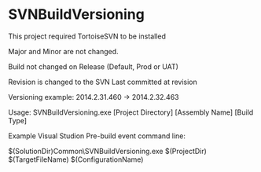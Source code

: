 SVNBuildVersioning
==================
This project required TortoiseSVN to be installed

Major and Minor are not changed.

Build not changed on Release (Default, Prod or UAT)

Revision is changed to the SVN Last committed at revision

Versioning example:
2014.2.31.460 -> 2014.2.32.463


Usage: SVNBuildVersioning.exe [Project Directory] [Assembly Name] [Build Type]

Example Visual Studion Pre-build event command line:

$(SolutionDir)Common\SVNBuildVersioning.exe $(ProjectDir) $(TargetFileName) $(ConfigurationName)
